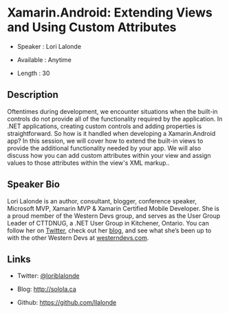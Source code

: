 ﻿Xamarin.Android: Extending Views and Using Custom Attributes
========================



* Speaker   : Lori Lalonde

* Available : Anytime

* Length    : 30



Description
-----------

Oftentimes during development, we encounter situations when the built-in controls do not provide all of the functionality required by the application. In .NET applications, creating custom controls and adding properties is straightforward. So how is it handled when developing a Xamarin.Android app? In this session, we will cover how to extend the built-in views to provide the additional functionality needed by your app. We will also discuss how you can add custom attributes within your view and assign values to those attributes within the view's XML markup..




Speaker Bio
-----------


Lori Lalonde is an author, consultant, blogger, conference speaker, Microsoft MVP, Xamarin MVP & Xamarin Certified Mobile Developer. She is a proud member of the Western Devs group, and serves as the User Group Leader of CTTDNUG, a .NET User Group in Kitchener, Ontario. You can follow her on [Twitter](https://twitter.com/loriblalonde), check out her [blog](http://solola.ca), and see what she’s been up to with the other Western Devs at [westerndevs.com](http://westerndevs.com).




Links
-----------


* Twitter: [@loriblalonde](https://twitter.com/loriblalonde)

* Blog: http://solola.ca

* Github: https://github.com/llalonde


